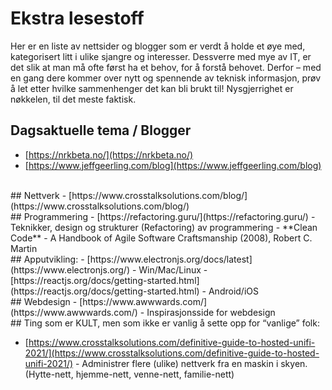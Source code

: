 # Ekstra lesestoff

Her er en liste av nettsider og blogger som er verdt å holde et øye med, kategorisert litt i ulike sjangre og interesser. Dessverre med mye av IT, er det slik at man må ofte først ha et behov, for å forstå behovet. Derfor – med en gang dere kommer over nytt og spennende av teknisk informasjon, prøv å let etter hvilke sammenhenger det kan bli brukt til! Nysgjerrighet er nøkkelen, til det meste faktisk. 

## Dagsaktuelle tema / Blogger 
- [https://nrkbeta.no/](https://nrkbeta.no/) 
- [https://www.jeffgeerling.com/blog](https://www.jeffgeerling.com/blog) 
<br>
## Nettverk 
- [https://www.crosstalksolutions.com/blog/](https://www.crosstalksolutions.com/blog/) 
<br>
## Programmering 
- [https://refactoring.guru/](https://refactoring.guru/) - Teknikker, design og strukturer (Refactoring) av programmering 
- **Clean Code** - A Handbook of Agile Software Craftsmanship (2008), Robert C. Martin
<br>
## Apputvikling:  
- [https://www.electronjs.org/docs/latest](https://www.electronjs.org/) - Win/Mac/Linux 
- [https://reactjs.org/docs/getting-started.html](https://reactjs.org/docs/getting-started.html) - Android/iOS 
<br>
## Webdesign 
- [https://www.awwwards.com/](https://www.awwwards.com/) - Inspirasjonsside for webdesign 
<br>
## Ting som er KULT, men som ikke er vanlig å sette opp for “vanlige” folk: 

- [https://www.crosstalksolutions.com/definitive-guide-to-hosted-unifi-2021/](https://www.crosstalksolutions.com/definitive-guide-to-hosted-unifi-2021/) - Administrer flere (ulike) nettverk fra en maskin i skyen. (Hytte-nett, hjemme-nett, venne-nett, familie-nett)